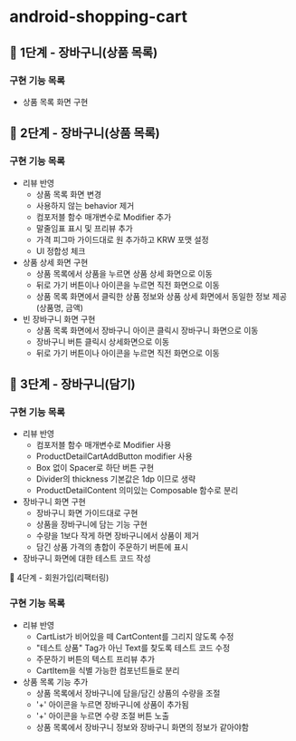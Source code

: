 # android-shopping-cart

## 🚀 1단계 - 장바구니(상품 목록)

### 구현 기능 목록
- 상품 목록 화면 구현

## 🚀 2단계 - 장바구니(상품 목록)

### 구현 기능 목록
- 리뷰 반영 
  - 상품 목록 화면 변경 
  - 사용하지 않는 behavior 제거
  - 컴포저블 함수 매개변수로 Modifier 추가
  - 말줄임표 표시 및 프리뷰 추가
  - 가격 피그마 가이드대로 원 추가하고 KRW 포맷 설정
  - UI 정합성 체크
- 상품 상세 화면 구현
  - 상품 목록에서 상품을 누르면 상품 상세 화면으로 이동
  - 뒤로 가기 버튼이나 아이콘을 누르면 직전 화면으로 이동
  - 상품 목록 화면에서 클릭한 상품 정보와 상품 상세 화면에서 동일한 정보 제공 (상품명, 금액)
- 빈 장바구니 화면 구현
  - 상품 목록 화면에서 장바구니 아이콘 클릭시 장바구니 화면으로 이동
  - 장바구니 버튼 클릭시 상세화면으로 이동
  - 뒤로 가기 버튼이나 아이콘을 누르면 직전 화면으로 이동

## 🚀 3단계 - 장바구니(담기)

### 구현 기능 목록
- 리뷰 반영
  - 컴포저블 함수 매개변수로 Modifier 사용
  - ProductDetailCartAddButton modifier 사용
  - Box 없이 Spacer로 하단 버튼 구현
  - Divider의 thickness 기본값은 1dp 이므로 생략
  - ProductDetailContent 의미있는 Composable 함수로 분리
- 장바구니 화면 구현
  - 장바구니 화면 가이드대로 구현
  - 상품을 장바구니에 담는 기능 구현
  - 수량을 1보다 작게 하면 장바구니에서 상품이 제거 
  - 담긴 상품 가격의 총합이 주문하기 버튼에 표시 
- 장바구니 화면에 대한 테스트 코드 작성

🚀 4단계 - 회원가입(리팩터링)

### 구현 기능 목록
- 리뷰 반영
  - CartList가 비어있을 떼 CartContent를 그리지 않도록 수정
  - "테스트 상품" Tag가 아닌 Text를 찾도록 테스트 코드 수정
  - 주문하기 버튼의 텍스트 프리뷰 추가
  - CartItem을 식별 가능한 컴포넌트들로 분리 
- 상품 목록 기능 추가
  - 상품 목록에서 장바구니에 담을/담긴 상품의 수량을 조절 
  - '+' 아이콘을 누르면 장바구니에 상품이 추가됨
  - '+' 아이콘을 누르면 수량 조절 버튼 노출 
  - 상품 목록에서 장바구니 정보와 장바구니 화면의 정보가 같아야함
